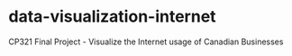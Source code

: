 # data-visualization-internet
CP321 Final Project - Visualize the Internet usage of Canadian Businesses
